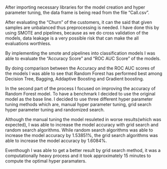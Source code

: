 After importing necessary libraries for the model creation and hyper parameter
tuning, the data frame is being read from the file “Call.csv”. 

After evaluating the “Churn” of the customers, it can the said that given samples are 
unbalanced thus preprocessing is needed. I have done this
by using SMOTE and pipelines, because as we do cross validation of the models, data 
leakage is a very possible risk that can make the all evaluations worthless.

By implementing the smote and pipelines into classification models I was able to evaluate the 
“Accuracy Score” and “ROC AUC Score” of the models. 

By doing comparison between the Accuracy and the ROC AUC scores of the models I was able to see that Random Forest has performed best 
among Decision Tree, Bagging, Addaptive Boosting and Gradient boosting.

In the second part of the process I focused on improving the accuracy of Random Forest model.
To have a benchmark I decided to use the original model as the base line. I decided to use three different 
hyper parameter tuning methods which are, manual hyper parameter tuning, grid search hyper parameter tuning and randomized search.

Although the manual tuning the model resuleted in worse results(which was expected), I was able to increase the
model accuracy with grid search and random search algorithms. While random search algorithms was able to increase 
the model accuracy by 1.53851%, the grid search algorithms was able to increase the model accuracy by 1.6084%.

Eventhough I was able to get a better result by grid search method, it was a computationally heavy process 
and it took approximately 15 minutes to compute the optimal hyper paramaters.


